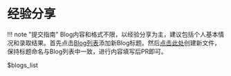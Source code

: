 # 经验分享

!!! note "提交指南"
       Blog内容和格式不限，以经验分享为主，建议包括个人基本情况和录取结果。首先点击[Blog列表](https://github.com/csmsapp/csmsapp.github.io/edit/master/blogs_list.yml)添加新Blog标题。然后[点击此处](https://github.com/csmsapp/csmsapp.github.io/new/master/docs)创建新文件，保持标题命名与Blog列表中一致，进行内容填写后PR即可。

$blogs_list

